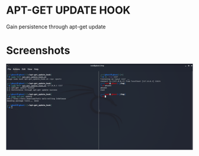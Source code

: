 # APT-GET UPDATE HOOK
Gain persistence through apt-get update  

# Screenshots
![alt text](https://github.com/0bfxGH0ST/APT-GET_UPDATE_HOOK/blob/main/screenshots/screenshot1.png)
